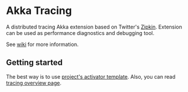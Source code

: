 Akka Tracing  
============

A distributed tracing Akka extension based on Twitter's [Zipkin](http://twitter.github.io/zipkin/).
Extension can be used as performance diagnostics and debugging tool.

See [wiki](https://github.com/levkhomich/akka-tracing/wiki) for more information.

Getting started
---------------

The best way is to use [project's activator template](https://typesafe.com/activator/template/activator-akka-tracing).
Also, you can read [tracing overview page](https://github.com/levkhomich/akka-tracing/wiki/Overview).
